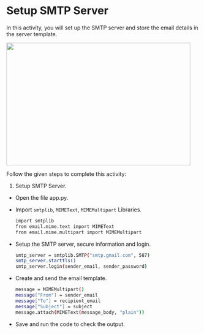 Setup SMTP Server
===================


In this activity, you will set up the SMTP server and store the email details in the server template.






<img src= "https://s3.amazonaws.com/media-p.slid.es/uploads/1525749/images/10899397/118_2nd_otcome.gif" width = "480" height = "320">




Follow the given steps to complete this activity:
1. Setup SMTP Server.


* Open the file app.py.


* Import `smtplib`, `MIMEText`, `MIMEMultipart` Libraries.
	
	```sh
    import smtplib
    from email.mime.text import MIMEText
    from email.mime.multipart import MIMEMultipart
    ```


* Setup the SMTP server, secure information and login.
	```sh
    smtp_server = smtplib.SMTP("smtp.gmail.com", 587)
    smtp_server.starttls()
    smtp_server.login(sender_email, sender_password)
	```


* Create and send the email template.
    ```sh
    message = MIMEMultipart()
    message["From"] = sender_email
    message["To"] = recipient_email
    message["Subject"] = subject    
    message.attach(MIMEText(message_body, "plain"))
    ```


* Save and run the code to check the output.
